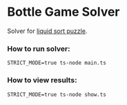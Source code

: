# Bottle Game Solver

Solver for [liquid sort puzzle](https://apps.apple.com/in/app/sortpuz-water-puzzles-games/id1560298214).

### How to run solver:

```
STRICT_MODE=true ts-node main.ts
```

### How to view results:

```
STRICT_MODE=true ts-node show.ts
```
